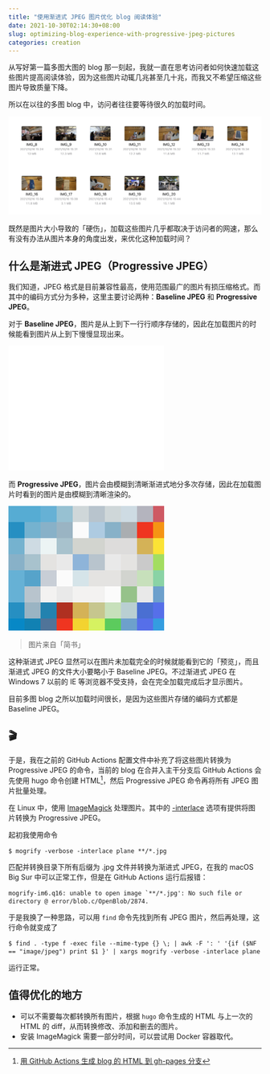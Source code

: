 ```yaml
---
title: "使用渐进式 JPEG 图片优化 blog 阅读体验"
date: 2021-10-30T02:14:30+08:00
slug: optimizing-blog-experience-with-progressive-jpeg-pictures
categories: creation
---
```


从写好第一篇多图大图的 blog 那一刻起，我就一直在思考访问者如何快速加载这些图片提高阅读体验，因为这些图片动辄几兆甚至几十兆，而我又不希望压缩这些图片导致质量下降。

所以在以往的多图 blog 中，访问者往往要等待很久的加载时间。

![图片](assets/IMG_1.jpg)

既然是图片大小导致的「硬伤」，加载这些图片几乎都取决于访问者的网速，那么有没有办法从图片本身的角度出发，来优化这种加载时间？

## 什么是渐进式 JPEG（Progressive JPEG）

我们知道，JPEG 格式是目前兼容性最高，使用范围最广的图片有损压缩格式。而其中的编码方式分为多种，这里主要讨论两种：**Baseline JPEG** 和 **Progressive JPEG**。

对于 **Baseline JPEG**，图片是从上到下一行行顺序存储的，因此在加载图片的时候能看到图片从上到下慢慢显现出来。

![图片](assets/IMG_2.gif)

而 **Progressive JPEG**，图片会由模糊到清晰渐进式地分多次存储，因此在加载图片时看到的图片是由模糊到清晰渲染的。

![图片](assets/IMG_3.gif)

> 图片来自「简书」

这种渐进式 JPEG 显然可以在图片未加载完全的时候就能看到它的「预览」，而且渐进式 JPEG 的文件大小要略小于 Baseline JPEG。不过渐进式 JPEG 在 Windows 7 以前的 IE 等浏览器不受支持，会在完全加载完成后才显示图片。

目前多图 blog 之所以加载时间很长，是因为这些图片存储的编码方式都是 Baseline JPEG。

## 🎬

于是，我在之前的 GitHub Actions 配置文件中补充了将这些图片转换为 Progressive JPEG 的命令，当前的 blog 在合并入主干分支后 GitHub Actions 会先使用 hugo 命令创建 HTML[^1]，然后 Progressive JPEG 命令再将所有 JPEG 图片批量处理。

在 Linux 中，使用 [ImageMagick](https://imagemagick.org/script/index.php) 处理图片。其中的 [-interlace](https://imagemagick.org/script/command-line-options.php#interlace) 选项有提供将图片转换为 Progressive JPEG。

起初我使用命令

```shell
$ mogrify -verbose -interlace plane **/*.jpg
```

匹配并转换目录下所有后缀为 .jpg 文件并转换为渐进式 JPEG，在我的 macOS Big Sur 中可以正常工作，但是在 GitHub Actions 运行后报错：

```
mogrify-im6.q16: unable to open image `**/*.jpg': No such file or directory @ error/blob.c/OpenBlob/2874.
```

于是我换了一种思路，可以用 `find` 命令先找到所有 JPEG 图片，然后再处理，这行命令就变成了

```shell
$ find . -type f -exec file --mime-type {} \; | awk -F ': ' '{if ($NF == "image/jpeg") print $1 }' | xargs mogrify -verbose -interlace plane
```

运行正常。

## 值得优化的地方

- 可以不需要每次都转换所有图片，根据 `hugo` 命令生成的 HTML 与上一次的 HTML 的 diff，从而转换修改、添加和删去的图片。
- 安装 ImageMagick 需要一部分时间，可以尝试用 Docker 容器取代。


[^1]: [用 GitHub Actions 生成 blog 的 HTML 到 gh-pages 分支](/news/2021/10/25/gh-pages/)